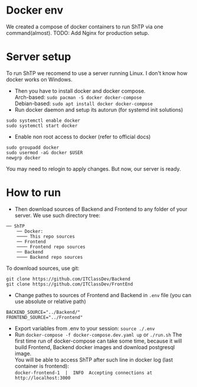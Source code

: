 # Docker env
We created a compose of docker containers to run ShTP via one command(almost). TODO: Add Nginx for production setup.

# Server setup
To run ShTP we recomend to use a server running Linux. I don't know how docker works on Windows. 
* Then you have to install docker and docker compose. </br>
Arch-based: `sudo pacman -S docker docker-compose`</br>
Debian-based: `sudo apt install docker docker-compose`
* Run docker daemon and setup its autorun (for systemd init solutions) </br>
```
sudo systemctl enable docker
sudo systemctl start docker
```
* Enable non root access to docker (refer to official docs)</br>
```
sudo groupadd docker
sudo usermod -aG docker $USER
newgrp docker
```
You may need to relogin to apply changes. But now, our server is ready.

# How to run
* Then download sources of Backend and Frontend to any folder of your server. We use such directory tree: </br>
```
── ShTP
    ── Docker:
    ──── This repo sources
    ── Frontend
    ──── Frontend repo sources
    ── Backend
    ──── Backend repo sources
```
To download sources, use git: 
```
git clone https://github.com/ITClassDev/Backend
git clone https://github.com/ITClassDev/FrontEnd
```
* Change pathes to sources of Frontend and Backend in `.env` file (you can use absolute or relative path)
```
BACKEND_SOURCE="../Backend/"
FRONTEND_SOURCE="../Frontend"
```
* Export variables from .env to your session: `source ./.env`
* Run `docker-compose -f docker-compose.dev.yaml up` or `./run.sh`
The first time run of docker-compose can take some time, because it will build Frontend, Backend docker images and download postgresql image.
</br> You will be able to access ShTP after such line in docker log (last container is frontend): </br>
`docker-frontend-1  |  INFO  Accepting connections at http://localhost:3000`
